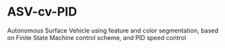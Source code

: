 # ASV-cv-PID
Autonomous Surface Vehicle using feature and color segmentation, based on Finite State Machine control scheme, and PID speed control

